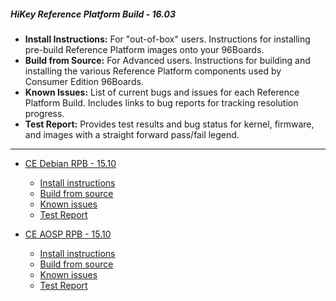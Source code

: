 ##### HiKey Reference Platform Build - 16.03

- **Install Instructions:** For "out-of-box" users. Instructions for installing pre-build Reference Platform images onto your 96Boards.
- **Build from Source:** For Advanced users. Instructions for building and installing the various Reference Platform components used by Consumer Edition 96Boards.
- **Known Issues:** List of current bugs and issues for each Reference Platform Build. Includes links to bug reports for tracking resolution progress.
- **Test Report:** Provides test results and bug status for kernel, firmware, and images with a straight forward pass/fail legend.

***

- [CE Debian RPB - 15.10](https://builds.96boards.org/releases/reference-platform/debian/hikey/15.10/)
   - [Install instructions](InstallDebianRPB-15.10.md)
   - [Build from source](BFSDebianRPB-15.10.md)
   - [Known issues](../Known-Issues)
   - [Test Report](https://builds.96boards.org/releases/reference-platform/debian/hikey/15.10/CE-Debian-RPB-15.10-HiKey-TestReport.pdf)

- [CE AOSP RPB - 15.10](https://builds.96boards.org/releases/reference-platform/aosp/hikey/15.10/)
   - [Install instructions](InstallAOSPRPB-15.10.md)
   - [Build from source](BFSAOSPRPB-15.10.md)
   - [Known issues](../Known-Issues)
   - [Test Report](https://builds.96boards.org/releases/reference-platform/aosp/hikey/15.10/CE-AOSP-RPB-15.10-HiKey-TestReport.pdf)
